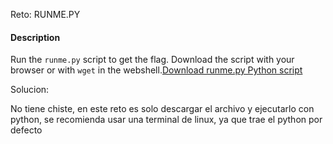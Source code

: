 Reto: RUNME.PY

#### Description

Run the `runme.py` script to get the flag. Download the script with your browser or with `wget` in the webshell.[Download runme.py Python script](https://artifacts.picoctf.net/c/34/runme.py)

Solucion:

No tiene chiste, en este reto es solo descargar el archivo y ejecutarlo con python, se recomienda usar una terminal de linux, ya que trae el python por defecto
